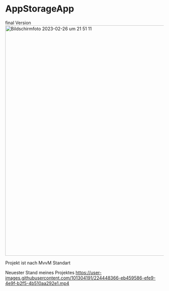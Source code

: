 # AppStorageApp
final Version 
<img width="732" alt="Bildschirm­foto 2023-02-26 um 21 51 11" src="https://user-images.githubusercontent.com/101304191/222545802-78dc0f6e-d369-4db1-a69d-96856012f50c.png">

Projekt ist nach MvvM Standart



Neuester Stand meines Projektes
https://user-images.githubusercontent.com/101304191/224448366-eb459586-efe9-4e9f-b2f5-4b510aa292e1.mp4

